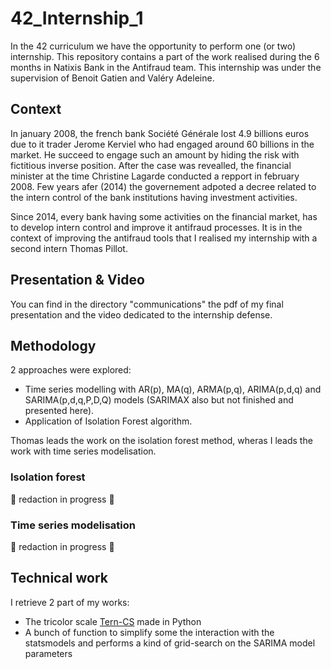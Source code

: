 # 42_Internship_1
In the 42 curriculum we have the opportunity to perform one (or two) internship. This repository contains a part of the work realised during the 6 months in Natixis Bank in the  Antifraud team. This internship was under the supervision of Benoit Gatien and Valéry Adeleine.

## Context
In january 2008, the french bank Société Générale lost 4.9 billions euros due to it trader Jerome Kerviel who had engaged around 60 billions in the market. He succeed to engage such an amount by hiding the risk with fictitious inverse position. After the case was revealled, the financial minister at the time Christine Lagarde conducted a repport in february 2008. Few years afer (2014) the governement adpoted a decree related to the intern control of the bank institutions having investment activities.

Since 2014, every bank having some activities on the financial market, has to develop intern control and improve it antifraud processes.
It is in the context of improving the antifraud tools that I realised my internship with a second intern Thomas Pillot.

## Presentation & Video
You can find in the directory "communications" the pdf of my final presentation and the video dedicated to the internship defense.


## Methodology
2 approaches were explored:
* Time series modelling with AR(p), MA(q), ARMA(p,q), ARIMA(p,d,q) and SARIMA(p,d,q,P,D,Q) models (SARIMAX also but not finished and presented here).
* Application of Isolation Forest algorithm.

Thomas leads the work on the isolation forest method, wheras I leads the work with time series modelisation.

### Isolation forest
🚧 redaction in progress 🚧

### Time series modelisation
🚧 redaction in progress 🚧

## Technical work
I retrieve 2 part of my works:
* The tricolor scale [Tern-CS](https://github.com/madvid/Tern_Color_Scale) made in Python
* A bunch of function to simplify some the interaction with the statsmodels and performs a kind of grid-search on the SARIMA model parameters

